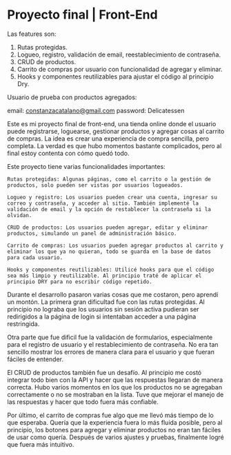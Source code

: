# Proyecto final | Front-End

Las features son: 

1. Rutas protegidas.
2. Logueo, registro, validación de email, reestablecimiento de contraseña.
3. CRUD de productos.
4. Carrito de compras por usuario con funcionalidad de agregar y eliminar.
5. Hooks y componentes reutilizables para ajustar el código al principio Dry.

Usuario de prueba con productos agregados:

email: constanzacatalano@gmail.com
password: Delicatessen

Este es mi proyecto final de front-end, una tienda online donde el usuario puede registrarse, loguearse, gestionar productos y agregar cosas al carrito de compras. La idea es crear una experiencia de compra sencilla, pero completa. La verdad es que hubo momentos bastante complicados, pero al final estoy contenta con cómo quedó todo.

Este proyecto tiene varias funcionalidades importantes:

    Rutas protegidas: Algunas páginas, como el carrito o la gestión de productos, solo pueden ser vistas por usuarios logueados.
       
    Logueo y registro: Los usuarios pueden crear una cuenta, ingresar su correo y contraseña, y acceder al sitio. También implementé la validación de email y la opción de restablecer la contraseña si la olvidan.

    CRUD de productos: Los usuarios pueden agregar, editar y eliminar productos, simulando un panel de administración básico.

    Carrito de compras: Los usuarios pueden agregar productos al carrito y eliminar los que ya no quieran, todo se guarda en la base de datos para cada usuario.

    Hooks y componentes reutilizables: Utilicé hooks para que el código sea más limpio y reutilizable. Al principio traté de aplicar el principio DRY para no escribir código repetido.

Durante el desarrollo pasaron varias cosas que me costaron, pero aprendí un montón. La primera gran dificultad fue con las rutas protegidas. Al principio no lograba que los usuarios sin sesión activa pudieran ser redirigidos a la página de login si intentaban acceder a una página restringida. 

Otra parte que fue dificil fue la validación de formularios, especialmente para el registro de usuario y el restablecimiento de contraseña. No era tan sencillo mostrar los errores de manera clara para el usuario y que fueran fáciles de entender.

El CRUD de productos también fue un desafío. Al principio me costó integrar todo bien con la API y hacer que las respuestas llegaran de manera correcta. Hubo varios momentos en los que los productos no se agregaban correctamente o no se mostraban en la lista. Tuve que mejorar el manejo de las respuestas y hacer que todo fuera más confiable.

Por último, el carrito de compras fue algo que me llevó más tiempo de lo que esperaba. Quería que la experiencia fuera lo más fluida posible, pero al principio, los botones para agregar y eliminar productos no eran tan fáciles de usar como quería. Después de varios ajustes y pruebas, finalmente logré que fuera más intuitivo.

